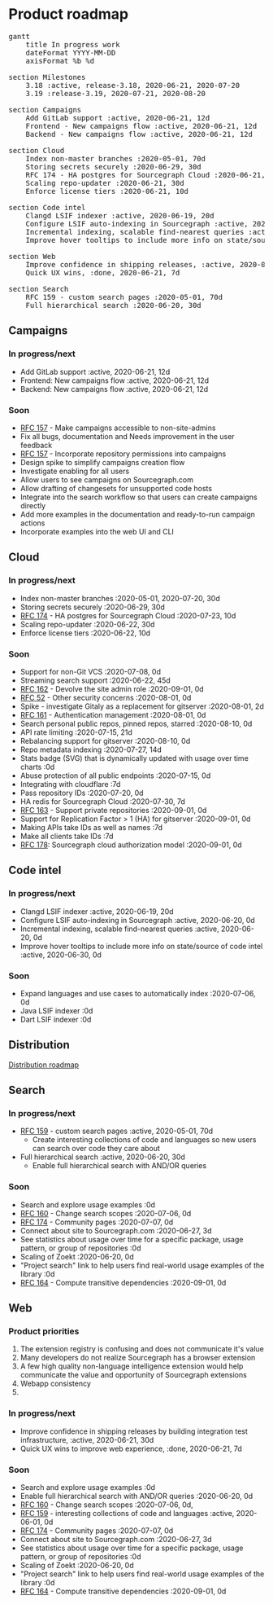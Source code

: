 # Product roadmap

<!-- Gantt chart syntax documentation: https://mermaid-js.github.io/mermaid/#/gantt -->

<pre class="mermaid" data-rendered-width="150%" data-scroll-right="50%">
gantt
    title In progress work
    dateFormat YYYY-MM-DD
    axisFormat %b %d

section Milestones
    3.18 :active, release-3.18, 2020-06-21, 2020-07-20
    3.19 :release-3.19, 2020-07-21, 2020-08-20

section Campaigns
    Add GitLab support :active, 2020-06-21, 12d
    Frontend - New campaigns flow :active, 2020-06-21, 12d
    Backend - New campaigns flow :active, 2020-06-21, 12d

section Cloud
    Index non-master branches :2020-05-01, 70d
    Storing secrets securely :2020-06-29, 30d
    RFC 174 - HA postgres for Sourcegraph Cloud :2020-06-21, 10d
    Scaling repo-updater :2020-06-21, 30d
    Enforce license tiers :2020-06-21, 10d

section Code intel
    Clangd LSIF indexer :active, 2020-06-19, 20d
    Configure LSIF auto-indexing in Sourcegraph :active, 2020-06-20, 0d
    Incremental indexing, scalable find-nearest queries :active, 2020-06-20, 0d
    Improve hover tooltips to include more info on state/source of code intel :active, 2020-06-30, 0d

section Web
    Improve confidence in shipping releases, :active, 2020-06-21, 30d
    Quick UX wins, :done, 2020-06-21, 7d

section Search
    RFC 159 - custom search pages :2020-05-01, 70d
    Full hierarchical search :2020-06-20, 30d
</pre>

## Campaigns

### In progress/next

- Add GitLab support :active, 2020-06-21, 12d
- Frontend: New campaigns flow :active, 2020-06-21, 12d
- Backend: New campaigns flow :active, 2020-06-21, 12d

### Soon

- [RFC 157](#) - Make campaigns accessible to non-site-admins
- Fix all bugs, documentation and Needs improvement in the user feedback
- [RFC 157](#) - Incorporate repository permissions into campaigns
- Design spike to simplify campaigns creation flow
- Investigate enabling for all users
- Allow users to see campaigns on Sourcegraph.com
- Allow drafting of changesets for unsupported code hosts
- Integrate into the search workflow so that users can create campaigns directly
- Add more examples in the documentation and ready-to-run campaign actions
- Incorporate examples into the web UI and CLI

## Cloud

### In progress/next

- Index non-master branches :2020-05-01, 2020-07-20, 30d
- Storing secrets securely :2020-06-29, 30d
- [RFC 174](#) - HA postgres for Sourcegraph Cloud :2020-07-23, 10d
- Scaling repo-updater :2020-06-22, 30d
- Enforce license tiers :2020-06-22, 10d

### Soon

- Support for non-Git VCS :2020-07-08, 0d
- Streaming search support :2020-06-22, 45d
- [RFC 162](#) - Devolve the site admin role :2020-09-01, 0d
- [RFC 52](#) - Other security concerns :2020-08-01, 0d
- Spike - investigate Gitaly as a replacement for gitserver :2020-08-01, 2d
- [RFC 161](#) - Authentication management :2020-08-01, 0d
- Search personal public repos, pinned repos, starred :2020-08-10, 0d
- API rate limiting :2020-07-15, 21d
- Rebalancing support for gitserver :2020-08-10, 0d
- Repo metadata indexing :2020-07-27, 14d
- Stats badge (SVG) that is dynamically updated with usage over time charts :0d
- Abuse protection of all public endpoints :2020-07-15, 0d
- Integrating with cloudflare :7d
- Pass repository IDs :2020-07-20, 0d
- HA redis for Sourcegraph Cloud :2020-07-30, 7d
- [RFC 163](#) - Support private repositories :2020-09-01, 0d
- Support for Replication Factor > 1 (HA) for gitserver :2020-09-01, 0d
- Making APIs take IDs as well as names :7d
- Make all clients take IDs :7d
- [RFC 178](#): Sourcegraph cloud authorization model :2020-09-01, 0d

## Code intel

### In progress/next

- Clangd LSIF indexer :active, 2020-06-19, 20d
- Configure LSIF auto-indexing in Sourcegraph :active, 2020-06-20, 0d
- Incremental indexing, scalable find-nearest queries :active, 2020-06-20, 0d
- Improve hover tooltips to include more info on state/source of code intel :active, 2020-06-30, 0d

### Soon

- Expand languages and use cases to automatically index :2020-07-06, 0d
- Java LSIF indexer :0d
- Dart LSIF indexer :0d

## Distribution

[Distribution roadmap](https://github.com/sourcegraph/about/pull/1104)

## Search

### In progress/next

- [RFC 159](https://docs.google.com/document/d/16ANfXRaJmsiYCPZSPlyAc8Zu-sY6plO6_eRDZ09C_SY/edit#heading=h.trqab8y0kufp) - custom search pages :active, 2020-05-01, 70d
  - Create interesting collections of code and languages so new users can search over code they care about
- Full hierarchical search :active, 2020-06-20, 30d
  - Enable full hierarchical search with AND/OR queries

### Soon

- Search and explore usage examples :0d
- [RFC 160](#) - Change search scopes :2020-07-06, 0d
- [RFC 174](#) - Community pages :2020-07-07, 0d
- Connect about site to Sourcegraph.com :2020-06-27, 3d
- See statistics about usage over time for a specific package, usage pattern, or group of repositories :0d
- Scaling of Zoekt :2020-06-20, 0d
- "Project search" link to help users find real-world usage examples of the library :0d
- [RFC 164](#) - Compute transitive dependencies :2020-09-01, 0d

## Web

### Product priorities

1. The extension registry is confusing and does not communicate it's value
1. Many developers do not realize Sourcegraph has a browser extension
1. A few high quality non-language intelligence extension would help communicate the value and opportunity of Sourcegraph extensions
1. Webapp consistency
1. 

### In progress/next

- Improve confidence in shipping releases by building integration test infrastructure, :active, 2020-06-21, 30d
- Quick UX wins to improve web experience, :done, 2020-06-21, 7d

### Soon

- Search and explore usage examples :0d
- Enable full hierarchical search with AND/OR queries :2020-06-20, 0d
- [RFC 160](#) - Change search scopes :2020-07-06, 0d,
- [RFC 159](#) - interesting collections of code and languages :active, 2020-06-01, 0d
- [RFC 174](#) - Community pages :2020-07-07, 0d
- Connect about site to Sourcegraph.com :2020-06-27, 3d
- See statistics about usage over time for a specific package, usage pattern, or group of repositories :0d
- Scaling of Zoekt :2020-06-20, 0d
- "Project search" link to help users find real-world usage examples of the library :0d
- [RFC 164](#) - Compute transitive dependencies :2020-09-01, 0d
